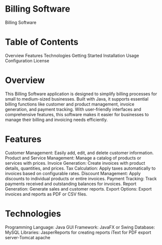 # Billing Software
 
Billing Software
# Table of Contents
Overview
Features
Technologies
Getting Started
Installation
Usage
Configuration
License
# Overview
This Billing Software application is designed to simplify billing processes for small to medium-sized businesses. Built with Java, it supports essential billing functions like customer and product management, invoice generation, and payment tracking. With user-friendly interfaces and comprehensive features, this software makes it easier for businesses to manage their billing and invoicing needs efficiently.

# Features
Customer Management: Easily add, edit, and delete customer information.
Product and Service Management: Manage a catalog of products or services with prices.
Invoice Generation: Create invoices with product details, quantities, and prices.
Tax Calculation: Apply taxes automatically to invoices based on configurable rates.
Discount Management: Apply discounts to individual products or entire invoices.
Payment Tracking: Track payments received and outstanding balances for invoices.
Report Generation: Generate sales and customer reports.
Export Options: Export invoices and reports as PDF or CSV files.
# Technologies
Programming Language: Java 
GUI Framework: JavaFX or Swing 
Database: MySQL 
Libraries:
JasperReports for creating reports
iText for PDF export
server-Tomcat apache
